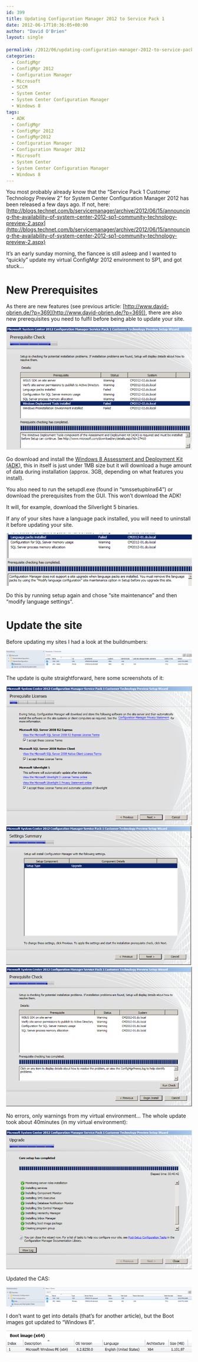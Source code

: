 ```yaml
---
id: 399
title: Updating Configuration Manager 2012 to Service Pack 1
date: 2012-06-17T10:36:05+00:00
author: "David O'Brien"
layout: single

permalink: /2012/06/updating-configuration-manager-2012-to-service-pack-1/
categories:
  - ConfigMgr
  - ConfigMgr 2012
  - Configuration Manager
  - Microsoft
  - SCCM
  - System Center
  - System Center Configuration Manager
  - Windows 8
tags:
  - ADK
  - ConfigMgr
  - ConfigMgr 2012
  - ConfigMgr2012
  - Configuration Manager
  - Configuration Manager 2012
  - Microsoft
  - System Center
  - System Center Configuration Manager
  - Windows 8
---
```

You most probably already know that the “Service Pack 1 Customer Technology Preview 2” for System Center Configuration Manager 2012 has been released a few days ago. If not, here: [http://blogs.technet.com/b/servicemanager/archive/2012/06/15/announcing-the-availability-of-system-center-2012-sp1-community-technology-preview-2.aspx](http://blogs.technet.com/b/servicemanager/archive/2012/06/15/announcing-the-availability-of-system-center-2012-sp1-community-technology-preview-2.aspx)

It’s an early sunday morning, the fiancee is still asleep and I wanted to “quickly” update my virtual ConfigMgr 2012 environment to SP1, and got stuck…

# New Prerequisites

As there are new features (see previous article: [http://www.david-obrien.de/?p=369](http://www.david-obrien.de/?p=369)), there are also new prerequisites you need to fulfil before being able to update your site.

![image](/media/2012/06/image2.png "image")

Go download and install the [Windows 8 Assessment and Deployment Kit (ADK)](http://www.microsoft.com/en-us/download/details.aspx?id=28997), this in itself is just under 1MB size but it will download a huge amount of data during installation (approx. 3GB, depending on what features you install).

You also need to run the setupdl.exe (found in “smssetupbinx64”) or download the prerequisites from the GUI. This won’t download the ADK!

It will, for example, download the Silverlight 5 binaries.

If any of your sites have a language pack installed, you will need to uninstall it before updating your site.

![image](/media/2012/06/image3.png "image")

Do this by running setup again and chose “site maintenance” and then “modify language settings”.

# Update the site

Before updating my sites I had a look at the buildnumbers:

![build number](/media/2012/06/image4.png "build number")

The update is quite straightforward, here some screenshots of it:

![image](/media/2012/06/image5.png "image")
![image](/media/2012/06/image6.png "image")
![image](/media/2012/06/image7.png "image")

No errors, only warnings from my virtual environment…
The whole update took about 40minutes (in my virtual environment):

![image](/media/2012/06/image8.png "image")

Updated the CAS:

![CAS updated](/media/2012/06/image9.png "CAS updated")

I don’t want to get into details (that’s for another article), but the Boot images got updated to “Windows 8”.

![image](/media/2012/06/image10.png "image")


